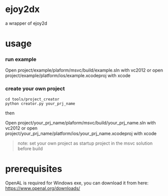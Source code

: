 # ejoy2dx
a wrapper of ejoy2d

# usage
### run example
Open project/example/plaform/msvc/build/example.sln with vc2012 or open project/example/platform/ios/example.xcodeproj with xcode

### create your own project
```
cd tools/project_creator
python creator.py your_prj_name
```

then

Open project/your_prj_name/plaform/msvc/build/your_prj_name.sln with vc2012 or open project/your_prj_name/platform/ios/your_prj_name.xcodeproj with xcode
>note: set your own project as startup project in the msvc solution before build

# prerequisites
OpenAL is required for Windows exe, you can download it from here: https://www.openal.org/downloads/
